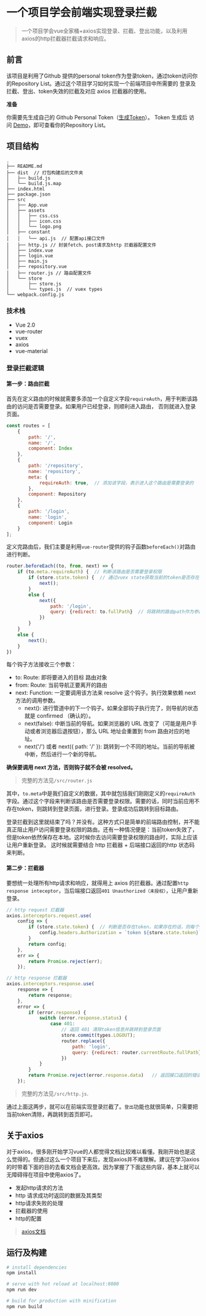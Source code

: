 # 一个项目学会前端实现登录拦截

> 一个项目学会vue全家桶+axios实现登录、拦截、登出功能，以及利用axios的http拦截器拦截请求和响应。

## 前言
该项目是利用了Github 提供的personal token作为登录token，通过token访问你的Repository List。通过这个项目学习如何实现一个前端项目中所需要的
登录及拦截、登出、token失效的拦截及对应 axios 拦截器的使用。

**准备**

你需要先生成自己的 Github Personal Token（[生成Token](https://github.com/settings/tokens/new)）。
Token 生成后 访问 [Demo](http://www.iamsuperman.cn/vue-axios-github/)，即可查看你的Repository List。

## 项目结构

```
.
├── README.md
├── dist  // 打包构建后的文件夹
│   ├── build.js
│   └── build.js.map
├── index.html
├── package.json
├── src
│   ├── App.vue
│   ├── assets
│   │   ├── css.css
│   │   ├── icon.css
│   │   └── logo.png
│   ├── constant
│   │   └── api.js  // 配置api接口文件
│   ├── http.js // 封装fetch、post请求及http 拦截器配置文件
│   ├── index.vue
│   ├── login.vue
│   ├── main.js
│   ├── repository.vue
│   ├── router.js // 路由配置文件
│   └── store
│       ├── store.js  
│       └── types.js  // vuex types
└── webpack.config.js
```

### 技术栈
* Vue 2.0
* vue-router
* vuex
* axios
* vue-material

### 登录拦截逻辑

#### 第一步：路由拦截
首先在定义路由的时候就需要多添加一个自定义字段`requireAuth`，用于判断该路由的访问是否需要登录。如果用户已经登录，则顺利进入路由，
否则就进入登录页面。
```javascript
const routes = [
    {
        path: '/',
        name: '/',
        component: Index
    },
    {
        path: '/repository',
        name: 'repository',
        meta: {
            requireAuth: true,  // 添加该字段，表示进入这个路由是需要登录的
        },
        component: Repository
    },
    {
        path: '/login',
        name: 'login',
        component: Login
    }
];
```
定义完路由后，我们主要是利用`vue-router`提供的钩子函数`beforeEach()`对路由进行判断。

```javascript
router.beforeEach((to, from, next) => {
    if (to.meta.requireAuth) {  // 判断该路由是否需要登录权限
        if (store.state.token) {  // 通过vuex state获取当前的token是否存在
            next();
        }
        else {
            next({
                path: '/login',
                query: {redirect: to.fullPath}  // 将跳转的路由path作为参数，登录成功后跳转到该路由
            })
        }
    }
    else {
        next();
    }
})
```
每个钩子方法接收三个参数：

* to: Route: 即将要进入的目标 路由对象
* from: Route: 当前导航正要离开的路由
* next: Function: 一定要调用该方法来 resolve 这个钩子。执行效果依赖 next 方法的调用参数。
  * next(): 进行管道中的下一个钩子。如果全部钩子执行完了，则导航的状态就是 confirmed （确认的）。
  * next(false): 中断当前的导航。如果浏览器的 URL 改变了（可能是用户手动或者浏览器后退按钮），那么 URL 地址会重置到 from 路由对应的地址。
  * next('/') 或者 next({ path: '/' }): 跳转到一个不同的地址。当前的导航被中断，然后进行一个新的导航。

**确保要调用 next 方法，否则钩子就不会被 resolved。**
> 完整的方法见`/src/router.js`

其中，`to.meta`中是我们自定义的数据，其中就包括我们刚刚定义的`requireAuth`字段。通过这个字段来判断该路由是否需要登录权限。需要的话，同时当前应用不存在token，则跳转到登录页面，进行登录。登录成功后跳转到目标路由。

登录拦截到这里就结束了吗？并没有。这种方式只是简单的前端路由控制，并不能真正阻止用户访问需要登录权限的路由。还有一种情况便是：当前token失效了，但是token依然保存在本地。这时候你去访问需要登录权限的路由时，实际上应该让用户重新登录。
这时候就需要结合 http 拦截器 + 后端接口返回的http 状态码来判断。

#### 第二步：拦截器
要想统一处理所有http请求和响应，就得用上 axios 的拦截器。通过配置`http response inteceptor`，当后端接口返回`401 Unauthorized（未授权）`，让用户重新登录。

```javascript
// http request 拦截器
axios.interceptors.request.use(
    config => {
        if (store.state.token) {  // 判断是否存在token，如果存在的话，则每个http header都加上token
            config.headers.Authorization = `token ${store.state.token}`;
        }
        return config;
    },
    err => {
        return Promise.reject(err);
    });

// http response 拦截器
axios.interceptors.response.use(
    response => {
        return response;
    },
    error => {
        if (error.response) {
            switch (error.response.status) {
                case 401:
                    // 返回 401 清除token信息并跳转到登录页面
                    store.commit(types.LOGOUT);
                    router.replace({
                        path: 'login',
                        query: {redirect: router.currentRoute.fullPath}
                    })
            }
        }
        return Promise.reject(error.response.data)   // 返回接口返回的错误信息
    });
```
>完整的方法见`/src/http.js`.

通过上面这两步，就可以在前端实现登录拦截了。`登出`功能也就很简单，只需要把当前token清除，再跳转到首页即可。

## 关于axios
对于axios，很多刚开始学习vue的人都觉得文档比较难以看懂。我刚开始也是这么觉得的。但通过这么一个项目下来后，发现axios并不难理解。建议在学习axios的时带着下面的目的去看文档会更高效。因为掌握了下面这些内容，基本上就可以无障碍得在项目中使用axios了。

* 发起http请求的方法
* http 请求成功时返回的数据及其类型
* http请求失败的处理
* 拦截器的使用
* http的配置

> [axios文档](https://github.com/mzabriskie/axios)

## 运行及构建
``` bash
# install dependencies
npm install

# serve with hot reload at localhost:8080
npm run dev

# build for production with minification
npm run build
```
